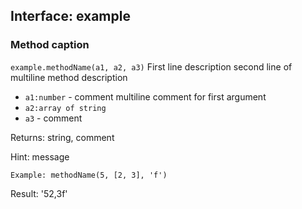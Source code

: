 ## Interface: example

### Method caption
`example.methodName(a1, a2, a3)`
First line description
second line of multiline method description
- `a1:number` - comment
multiline comment
for first argument
- `a2:array of string`
- `a3` - comment

Returns: string, comment

Hint: message

`Example: methodName(5, [2, 3], 'f')`

Result: '52,3f'

